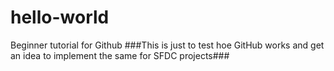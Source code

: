 # hello-world
Beginner tutorial for Github
###This is just to test hoe GitHub works and get an idea to implement the same for SFDC projects###
